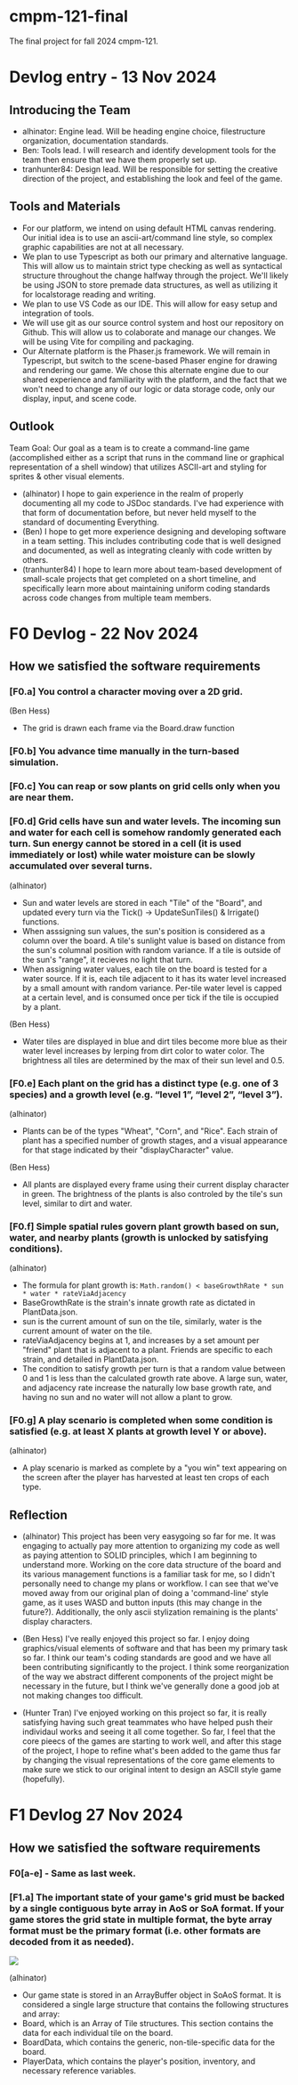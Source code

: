 # cmpm-121-final

The final project for fall 2024 cmpm-121.

# Devlog entry - 13 Nov 2024

## Introducing the Team

-    alhinator: Engine lead. Will be heading engine choice, filestructure organization, documentation standards.
-    Ben: Tools lead. I will research and identify development tools for the team then ensure that we have them properly set up.
-    tranhunter84: Design lead. Will be responsible for setting the creative direction of the project, and establishing the look and feel of the game.

## Tools and Materials

-    For our platform, we intend on using default HTML canvas rendering. Our initial idea is to use an ascii-art/command line style, so complex graphic capabilities are not at all necessary.
-    We plan to use Typescript as both our primary and alternative language. This will allow us to maintain strict type checking as well as syntactical structure throughout the change halfway through the project. We'll likely be using JSON to store premade data structures, as well as utilizing it for localstorage reading and writing.
-    We plan to use VS Code as our IDE. This will allow for easy setup and integration of tools.
-    We will use git as our source control system and host our repository on Github. This will allow us to colaborate and manage our changes. We will be using Vite for compiling and packaging.
-    Our Alternate platform is the Phaser.js framework. We will remain in Typescript, but switch to the scene-based Phaser engine for drawing and rendering our game. We chose this alternate engine due to our shared experience and familiarity with the platform, and the fact that we won't need to change any of our logic or data storage code, only our display, input, and scene code.

## Outlook

Team Goal: Our goal as a team is to create a command-line game (accomplished either as a script that runs in the command line or graphical representation of a shell window) that utilizes ASCII-art and styling for sprites & other visual elements.

-    (alhinator) I hope to gain experience in the realm of properly documenting all my code to JSDoc standards. I've had experience with that form of documentation before, but never held myself to the standard of documenting Everything.
-    (Ben) I hope to get more experience designing and developing software in a team setting. This includes contributing code that is well designed and documented, as well as integrating cleanly with code written by others.
-    (tranhunter84) I hope to learn more about team-based development of small-scale projects that get completed on a short timeline, and specifically learn more about maintaining uniform coding standards across code changes from multiple team members.

# F0 Devlog - 22 Nov 2024

## How we satisfied the software requirements

### [F0.a] You control a character moving over a 2D grid.

(Ben Hess)

-    The grid is drawn each frame via the Board.draw function

### [F0.b] You advance time manually in the turn-based simulation.

### [F0.c] You can reap or sow plants on grid cells only when you are near them.

### [F0.d] Grid cells have sun and water levels. The incoming sun and water for each cell is somehow randomly generated each turn. Sun energy cannot be stored in a cell (it is used immediately or lost) while water moisture can be slowly accumulated over several turns.

(alhinator)

-    Sun and water levels are stored in each "Tile" of the "Board", and updated every turn via the Tick() -> UpdateSunTiles() & Irrigate() functions.
-    When asssigning sun values, the sun's position is considered as a column over the board. A tile's sunlight value is based on distance from the sun's columnal position with random variance. If a tile is outside of the sun's "range", it recieves no light that turn.
-    When assigning water values, each tile on the board is tested for a water source. If it is, each tile adjacent to it has its water level increased by a small amount with random variance. Per-tile water level is capped at a certain level, and is consumed once per tick if the tile is occupied by a plant.

(Ben Hess)

-    Water tiles are displayed in blue and dirt tiles become more blue as their water level increases by lerping from dirt color to water color. The brightness all tiles are determined by the max of their sun level and 0.5.

### [F0.e] Each plant on the grid has a distinct type (e.g. one of 3 species) and a growth level (e.g. “level 1”, “level 2”, “level 3”).

(alhinator)

-    Plants can be of the types "Wheat", "Corn", and "Rice". Each strain of plant has a specified number of growth stages, and a visual appearance for that stage indicated by their "displayCharacter" value.

(Ben Hess)

-    All plants are displayed every frame using their current display character in green. The brightness of the plants is also controled by the tile's sun level, similar to dirt and water.

### [F0.f] Simple spatial rules govern plant growth based on sun, water, and nearby plants (growth is unlocked by satisfying conditions).

(alhinator)

-    The formula for plant growth is: `Math.random() < baseGrowthRate * sun * water * rateViaAdjacency `
-    BaseGrowthRate is the strain's innate growth rate as dictated in PlantData.json.
-    sun is the current amount of sun on the tile, similarly, water is the current amount of water on the tile.
-    rateViaAdjacency begins at 1, and increases by a set amount per "friend" plant that is adjacent to a plant. Friends are specific to each strain, and detailed in PlantData.json.
-    The condition to satisfy growth per turn is that a random value between 0 and 1 is less than the calculated growth rate above. A large sun, water, and adjacency rate increase the naturally low base growth rate, and having no sun and no water will not allow a plant to grow.

### [F0.g] A play scenario is completed when some condition is satisfied (e.g. at least X plants at growth level Y or above).

(alhinator)

-    A play scenario is marked as complete by a "you win" text appearing on the screen after the player has harvested at least ten crops of each type.

## Reflection

-    (alhinator) This project has been very easygoing so far for me. It was engaging to actually pay more attention to organizing my code as well as paying attention to SOLID principles, which I am beginning to understand more. Working on the core data structure of the board and its various management functions is a familiar task for me, so I didn't personally need to change my plans or workflow. I can see that we've moved away from our original plan of doing a 'command-line' style game, as it uses WASD and button inputs (this may change in the future?). Additionally, the only ascii stylization remaining is the plants' display characters.

-    (Ben Hess) I've really enjoyed this project so far. I enjoy doing graphics/visual elements of software and that has been my primary task so far. I think our team's coding standards are good and we have all been contributing significantly to the project. I think some reorganization of the way we abstract different components of the project might be necessary in the future, but I think we've generally done a good job at not making changes too difficult.

-    (Hunter Tran) I've enjoyed working on this project so far, it is really satisfying having such great teammates who have helped push their individaul works and seeing it all come together. So far, I feel that the core pieecs of the games are starting to work well, and after this stage of the project, I hope to refine what's been added to the game thus far by changing the visual representations of the core game elements to make sure we stick to our original intent to design an ASCII style game (hopefully).

# F1 Devlog 27 Nov 2024

## How we satisfied the software requirements

### F0[a-e] - Same as last week.

### [F1.a] The important state of your game's grid must be backed by a single contiguous byte array in AoS or SoA format. If your game stores the grid state in multiple format, the byte array format must be the primary format (i.e. other formats are decoded from it as needed).

![](public/GameStateDataStructure.png)

(alhinator)

-    Our game state is stored in an ArrayBuffer object in SoAoS format. It is considered a single large structure that contains the following structures and array:
-    Board, which is an Array of Tile structures. This section contains the data for each individual tile on the board.
-    BoardData, which contains the generic, non-tile-specific data for the board.
-    PlayerData, which contains the player's position, inventory, and necessary reference variables.
